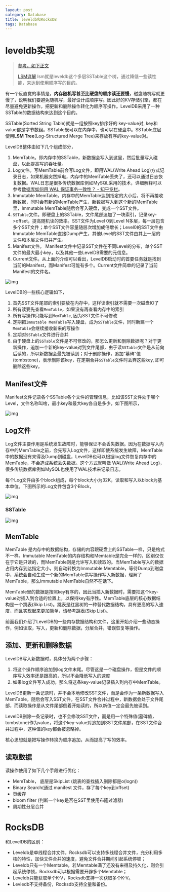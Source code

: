 ```yaml
---
layout: post
category: Database
title: leveldb和RocksDB
tags: Database
---
```


# leveldb实现

> [参考，如下正文](https://soulmachine.gitbooks.io/system-design/content/cn/key-value-store.html)
>
> [LSM详解](https://zhuanlan.zhihu.com/p/114906516) lsm就是leveldb这个多层SSTable这个树，通过降低一些读性能，来达到使用顺序写的目的。

有一个反直觉的事情是，**内存随机写甚至比硬盘的顺序读还要慢**，磁盘随机写就更慢了，说明我们要避免随机写，最好设计成顺序写。因此好的KV存储引擎，都在尽量避免更新操作，把更新和删除操作转化为顺序写操作。LevelDB采用了一种SSTable的数据结构来达到这个目的。

SSTable(Sorted String Table)就是一组按照key排序好的 key-value对, key和value都是字节数组。SSTable既可以在内存中，也可以在硬盘中。SSTable底层使用**LSM Tree**(Log-Structured Merge Tree)来存放有序的key-value对。

LevelDB整体由如下几个组成部分，

1. MemTable。即内存中的SSTable，新数据会写入到这里，然后批量写入磁盘，以此提高写的吞吐量。
2. Log文件。写MemTable前会写Log文件，即用WAL(Write Ahead Log)方式记录日志，如果机器突然掉电，内存中的MemTable丢失了，还可以通过日志恢复数据。WAL日志是很多传统数据库例如MySQL采用的技术，详细解释可以参考[数据库如何用 WAL 保证事务一致性？ - 知乎专栏](https://zhuanlan.zhihu.com/p/24900322)。
3. Immutable MemTable。内存中的MemTable达到指定的大小后，将不再接收新数据，同时会有新的MemTable产生，新数据写入到这个新的MemTable里，Immutable MemTable随后会写入硬盘，变成一个SST文件。
4. `SSTable`文件。即硬盘上的SSTable，文件尾部追加了一块索引，记录key->offset，提高随机读的效率。SST文件为Level 0到Level N多层，每一层包含多个SST文件；单个SST文件容量随层次增加成倍增长；Level0的SST文件由Immutable MemTable直接Dump产生，其他Level的SST文件由其上一层的文件和本层文件归并产生。
5. Manifest文件。 Manifest文件中记录SST文件在不同Level的分布，单个SST文件的最大最小key，以及其他一些LevelDB需要的元信息。
6. Current文件。从上面的介绍可以看出，LevelDB启动时的首要任务就是找到当前的Manifest，而Manifest可能有多个。Current文件简单的记录了当前Manifest的文件名。

![img](https://cdn.jsdelivr.net/gh/mafulong/mdPic@vv3/v3/20220101161536.png)

LevelDB的一些核心逻辑如下，

1. 首先SST文件尾部的索引要放在内存中，这样读索引就不需要一次磁盘IO了
2. 所有读要先查看`MemTable`，如果没有再查看内存中的索引
3. 所有写操作只能写到`MemTable`, 因为SST文件不可修改
4. 定期把`Immutable MemTable`写入硬盘，成为`SSTable`文件，同时新建一个`MemTable`会继续接收新来的写操作
5. 定期对`SSTable`文件进行合并
6. 由于硬盘上的`SSTable`文件是不可修改的，那怎么更新和删除数据呢？对于更新操作，追加一个新的key-value对到文件尾部，由于读`SSTable`文件是从前向后读的，所以新数据会最先被读到；对于删除操作，追加“墓碑”值(tombstone)，表示删除该key，在定期合并`SSTable`文件时丢弃这些key, 即可删除这些key。

## Manifest文件

Manifest文件记录各个SSTable各个文件的管理信息，比如该SST文件处于哪个Level，文件名称叫啥，最小key和最大key各自是多少，如下图所示，

![img](https://cdn.jsdelivr.net/gh/mafulong/mdPic@vv8/v8/202306071208765.png)

## Log文件

Log文件主要作用是系统发生故障时，能够保证不会丢失数据。因为在数据写入内存中的MemTable之前，会先写入Log文件，这样即使系统发生故障，MemTable中的数据没有来得及Dump到磁盘，LevelDB也可以根据log文件恢复内存中的MemTable，不会造成系统丢失数据。这个方式就叫做 WAL(Write Ahead Log)，很多传统数据库例如MySQL也使用了WAL技术来记录日志。

每个Log文件由多个block组成，每个block大小为32K，读取和写入以block为基本单位。下图所示的Log文件包含3个Block，

![img](https://cdn.jsdelivr.net/gh/mafulong/mdPic@vv8/v8/202306071208145.png)

### SSTable

![img](https://cdn.jsdelivr.net/gh/mafulong/mdPic@vv3/v3/20211231224301.png)

## MemTable

MemTable 是内存中的数据结构，存储的内容跟硬盘上的SSTable一样，只是格式不一样。Immutable MemTable的内存结构和Memtable是完全一样的，区别仅仅在于它是只读的，而MemTable则是允许写入和读取的。当MemTable写入的数据占用内存到达指定大小，则自动转换为Immutable Memtable，等待Dump到磁盘中，系统会自动生成一个新的MemTable供写操作写入新数据，理解了MemTable，那么Immutable MemTable自然不在话下。

MemTable里的数据是按照key有序的，因此当插入新数据时，需要把这个key-value对插入到合适的位置上，以保持key有序性。MemTable底层的核心数据结构是一个跳表(Skip List)。跳表是红黑树的一种替代数据结构，具有更高的写入速度，而且实现起来更加简单，请参考[跳表(Skip List)](https://soulmachine.gitbooks.io/system-design/content/cn/appendix/skip-list.html)。

前面我们介绍了LevelDB的一些内存数据结构和文件，这里开始介绍一些动态操作，例如读取，写入，更新和删除数据，分层合并，错误恢复等操作。

## 添加、更新和删除数据

LevelDB写入新数据时，具体分为两个步骤：

1. 将这个操作顺序追加到log文件末尾。尽管这是一个磁盘操作，但是文件的顺序写入效率还是跟高的，所以不会降低写入的速度
2. 如果log文件写入成功，那么将这条key-value记录插入到内存中MemTable。

LevelDB更新一条记录时，并不会本地修改SST文件，而是会作为一条新数据写入MemTable，随后会写入SST文件，在SST文件合并过程中，新数据会处于文件尾部，而读取操作是从文件尾部倒着开始读的，所以新值一定会最先被读到。

LevelDB删除一条记录时，也不会修改SST文件，而是用一个特殊值(墓碑值，tombstone)作为value，将这个key-value对追加到SST文件尾部，在SST文件合并过程中，这种值的key都会被忽略掉。

核心思想就是把写操作转换为顺序追加，从而提高了写的效率。

## 读取数据

读操作使用了如下几个手段进行优化：

- MemTable， 底层是SkipList (跳表的查找插入删除都是o(logn))
- Binary Search(通过 manifest 文件，存了每个key到offset)
- 页缓存
- bloom filter (判断一个key是否在SST里使用布隆过滤器)
- 周期性分层合并



# RocksDB

和LevelDB的区别：

- Leveldb是单线程合并文件，Rocksdb可以支持多线程合并文件，充分利用多核的特性，加快文件合并的速度，避免文件合并期间引起系统停顿；
- Leveldb只有一个Memtable，若Memtable满了还没有来得及持久化，则会引起系统停顿，Rocksdb可以根据需要开辟多个Memtable；
- Leveldb只能获取单个K-V，Rocksdb支持一次获取多个K-V。
- Levledb不支持备份，Rocksdb支持全量和备份。
